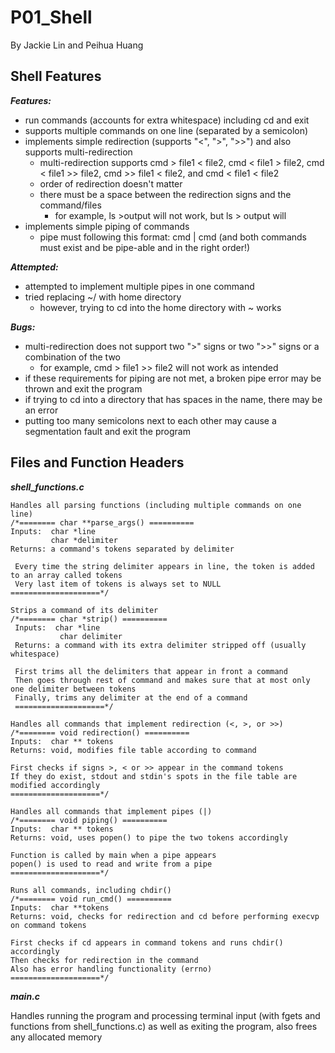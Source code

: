 # P01_Shell
By Jackie Lin and Peihua Huang

## Shell Features
***Features:***
* run commands (accounts for extra whitespace) including cd and exit
* supports multiple commands on one line (separated by a semicolon)
* implements simple redirection (supports "<", ">", ">>") and also supports multi-redirection
  * multi-redirection supports cmd > file1 < file2, cmd < file1 > file2, cmd < file1 >> file2, cmd >> file1 < file2, and cmd < file1 < file2
  * order of redirection doesn't matter
  * there must be a space between the redirection signs and the command/files
    * for example, ls >output will not work, but ls > output will
* implements simple piping of commands
  * pipe must following this format: cmd | cmd (and both commands must exist and be pipe-able and in the right order!)  

***Attempted:***
* attempted to implement multiple pipes in one command
* tried replacing ~/ with home directory
  * however, trying to cd into the home directory with ~ works   

***Bugs:***
* multi-redirection does not support two ">" signs or two ">>" signs or a combination of the two
  * for example, cmd > file1 >> file2 will not work as intended
* if these requirements for piping are not met, a broken pipe error may be thrown and exit the program
* if trying to cd into a directory that has spaces in the name, there may be an error
* putting too many semicolons next to each other may cause a segmentation fault and exit the program

## Files and Function Headers
***shell_functions.c***    

```
Handles all parsing functions (including multiple commands on one line)  
/*======== char **parse_args() ==========  
Inputs:  char *line  
         char *delimiter  
Returns: a command's tokens separated by delimiter  

 Every time the string delimiter appears in line, the token is added to an array called tokens  
 Very last item of tokens is always set to NULL  
====================*/
```
```
Strips a command of its delimiter  
/*======== char *strip() ==========    
 Inputs:  char *line    
      	   char delimiter    
 Returns: a command with its extra delimiter stripped off (usually whitespace)    

 First trims all the delimiters that appear in front a command    
 Then goes through rest of command and makes sure that at most only one delimiter between tokens    
 Finally, trims any delimiter at the end of a command    
 ====================*/
```
```    
Handles all commands that implement redirection (<, >, or >>)
/*======== void redirection() ==========
Inputs:  char ** tokens
Returns: void, modifies file table according to command

First checks if signs >, < or >> appear in the command tokens
If they do exist, stdout and stdin's spots in the file table are modified accordingly
====================*/
```
```
Handles all commands that implement pipes (|)
/*======== void piping() ==========
Inputs:  char ** tokens
Returns: void, uses popen() to pipe the two tokens accordingly

Function is called by main when a pipe appears
popen() is used to read and write from a pipe
====================*/
```
```
Runs all commands, including chdir()
/*======== void run_cmd() ==========
Inputs:  char **tokens
Returns: void, checks for redirection and cd before performing execvp on command tokens

First checks if cd appears in command tokens and runs chdir() accordingly
Then checks for redirection in the command
Also has error handling functionality (errno)
====================*/
```

***main.c***

Handles running the program and processing terminal input (with fgets and functions from shell_functions.c) as well as exiting the program, also frees any allocated memory
